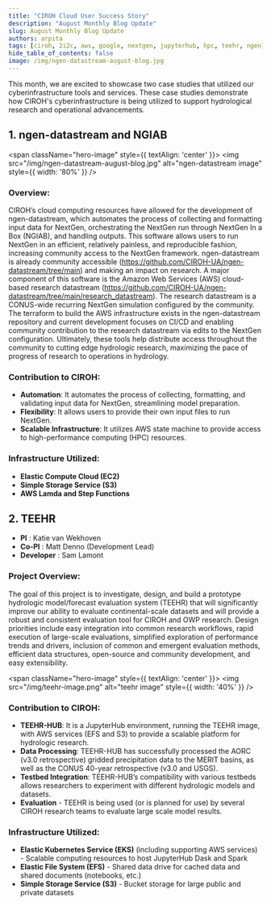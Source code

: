 ```yaml
---
title: "CIROH Cloud User Success Story"
description: "August Monthly Blog Update"
slug: August Monthly Blog Update
authors: arpita
tags: [ciroh, 2i2c, aws, google, nextgen, jupyterhub, hpc, teehr, ngen]
hide_table_of_contents: false
image: /img/ngen-datastream-august-blog.jpg
---
```


This month, we are excited to showcase two case studies that utilized our cyberinfrastructure tools and services. These case studies demonstrate how CIROH's cyberinfrastructure is being utilized to support hydrological research and operational advancements.



## 1. ngen-datastream and NGIAB
<span className="hero-image" style={{ textAlign: 'center' }}>
        <img src="/img/ngen-datastream-august-blog.jpg" alt="ngen-datastream image" style={{ width: '80%' }} />
</span>
<!-- truncate -->
### Overview:

CIROH’s cloud computing resources have allowed for the development of ngen-datastream, which automates the process of collecting and formatting input data for NextGen, orchestrating the NextGen run through NextGen In a Box (NGIAB), and handling outputs. This software allows users to run NextGen in an efficient, relatively painless, and reproducible fashion, increasing community access to the NextGen framework. ngen-datastream is already community accessible (https://github.com/CIROH-UA/ngen-datastream/tree/main) and making an impact on research.  A major component of this software is the Amazon Web Services (AWS) cloud-based research datastream (https://github.com/CIROH-UA/ngen-datastream/tree/main/research_datastream). The research datastream is a CONUS-wide recurring NextGen simulation configured by the community. The terraform to build the AWS infrastructure exists in the ngen-datastream repository and current development focuses on CI/CD and enabling community contribution to the research datastream via edits to the NextGen configuration. Ultimately, these tools help distribute access throughout the community to cutting edge hydrologic research, maximizing the pace of progress of research to operations in hydrology.

### Contribution to CIROH: 

- **Automation**: It automates the process of collecting, formatting, and validating input data for NextGen, streamlining model preparation.
- **Flexibility**: It allows users to provide their own input files to run NextGen.
- **Scalable Infrastructure**: It utilizes AWS state machine to provide access to high-performance computing (HPC) resources.


### Infrastructure Utilized: 

- **Elastic Compute Cloud (EC2)**
- **Simple Storage Service (S3)** 
- **AWS Lamda and Step Functions**


## 2. TEEHR

- **PI** : Katie van Wekhoven
- **Co-PI** : Matt Denno (Development Lead)
- **Developer** : Sam Lamont

### Project Overview:

The goal of this project is to investigate, design, and build a prototype hydrologic model/forecast evaluation system (TEEHR) that will significantly improve our ability to evaluate continental-scale datasets and will provide a robust and consistent evaluation tool for CIROH and OWP research. Design priorities include easy integration into common research workflows, rapid execution of large-scale evaluations, simplified exploration of performance trends and drivers, inclusion of common and emergent evaluation methods, efficient data structures, open-source and community development, and easy extensibility.


<span className="hero-image" style={{ textAlign: 'center' }}>
        <img src="/img/teehr-image.png" alt="teehr image" style={{ width: '40%' }} />
</span>

### Contribution to CIROH: 

- **TEEHR-HUB**: It is a JupyterHub environment, running the TEEHR image, with AWS services (EFS and S3) to provide a scalable platform for hydrologic research.
- **Data Processing**: TEEHR-HUB has successfully processed the AORC (v3.0 retrospective) gridded precipitation data to the MERIT basins, as well as the CONUS 40-year retrospective (v3.0 and USGS).
- **Testbed Integration**: TEEHR-HUB’s compatibility with various testbeds allows researchers to experiment with different hydrologic models and datasets.
- **Evaluation** - TEEHR is being used (or is planned for use) by several CIROH research teams to evaluate large scale model results.

### Infrastructure Utilized: 

- **Elastic Kubernetes Service (EKS)** (including supporting AWS services) - Scalable computing resources to host JupyterHub Dask and Spark
- **Elastic File System (EFS)** - Shared data drive for cached data and shared documents (notebooks, etc.)
- **Simple Storage Service (S3)** - Bucket storage for large public and private datasets
